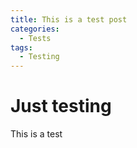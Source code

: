 ```yaml
---
title: This is a test post
categories:
  - Tests
tags:
  - Testing
---
```


# Just testing

This is a test
